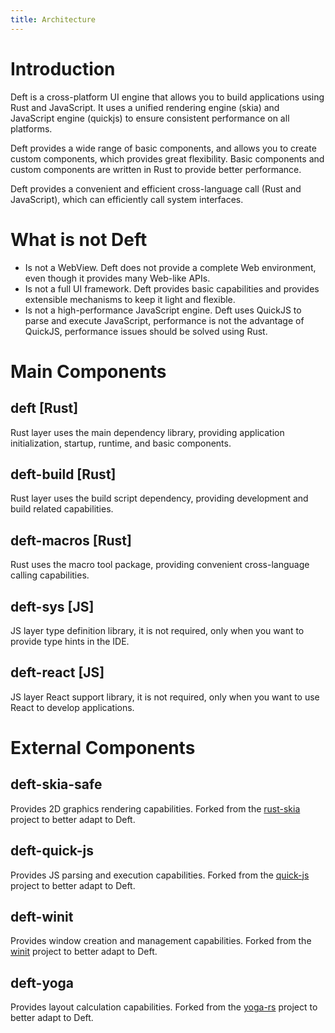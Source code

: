 ```yaml
---
title: Architecture
---
```


# Introduction

Deft is a cross-platform UI engine that allows you to build applications using Rust and JavaScript. It uses a unified rendering engine (skia) and JavaScript engine (quickjs) to ensure consistent performance on all platforms.

Deft provides a wide range of basic components, and allows you to create custom components, which provides great flexibility. Basic components and custom components are written in Rust to provide better performance.

Deft provides a convenient and efficient cross-language call (Rust and JavaScript), which can efficiently call system interfaces.

# What is not Deft

* Is not a WebView. Deft does not provide a complete Web environment, even though it provides many Web-like APIs.
* Is not a full UI framework. Deft provides basic capabilities and provides extensible mechanisms to keep it light and flexible.
* Is not a high-performance JavaScript engine. Deft uses QuickJS to parse and execute JavaScript, performance is not the advantage of QuickJS, performance issues should be solved using Rust.

# Main Components

## deft [Rust]

Rust layer uses the main dependency library, providing application initialization, startup, runtime, and basic components.

## deft-build [Rust]

Rust layer uses the build script dependency, providing development and build related capabilities.

## deft-macros [Rust]

Rust uses the macro tool package, providing convenient cross-language calling capabilities.

## deft-sys [JS]

JS layer type definition library, it is not required, only when you want to provide type hints in the IDE.

## deft-react [JS]

JS layer React support library, it is not required, only when you want to use React to develop applications.

# External Components

## deft-skia-safe

Provides 2D graphics rendering capabilities. Forked from the [rust-skia](https://github.com/rust-skia/rust-skia) project to better adapt to Deft.

## deft-quick-js

Provides JS parsing and execution capabilities. Forked from the [quick-js](https://github.com/theduke/quickjs-rs) project to better adapt to Deft.

## deft-winit

Provides window creation and management capabilities. Forked from the [winit](https://github.com/rust-windowing/winit) project to better adapt to Deft.

## deft-yoga

Provides layout calculation capabilities. Forked from the [yoga-rs](https://github.com/bschwind/yoga-rs) project to better adapt to Deft.

